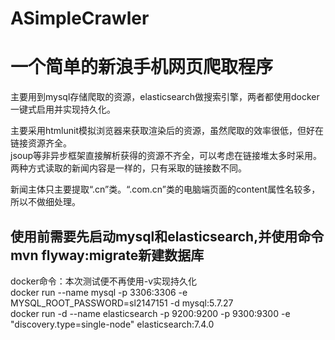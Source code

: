 # ASimpleCrawler

# 一个简单的新浪手机网页爬取程序
主要用到mysql存储爬取的资源，elasticsearch做搜索引擎，两者都使用docker一键式启用并实现持久化。

主要采用htmlunit模拟浏览器来获取渲染后的资源，虽然爬取的效率很低，但好在链接资源齐全。
<br>
jsoup等非异步框架直接解析获得的资源不齐全，可以考虑在链接堆太多时采用。
<br>
两种方式读取的新闻内容是一样的，只有采取的链接数不同。
<br>

新闻主体只主要提取“.cn”类。“.com.cn”类的电脑端页面的content属性名较多，所以不做细处理。

## 使用前需要先启动mysql和elasticsearch,并使用命令mvn flyway:migrate新建数据库
docker命令：本次测试便不再使用-v实现持久化
<br>
docker run --name mysql -p 3306:3306 -e MYSQL_ROOT_PASSWORD=sl2147151 -d mysql:5.7.27
<br>
docker run -d --name elasticsearch  -p 9200:9200 -p 9300:9300 -e "discovery.type=single-node" elasticsearch:7.4.0

